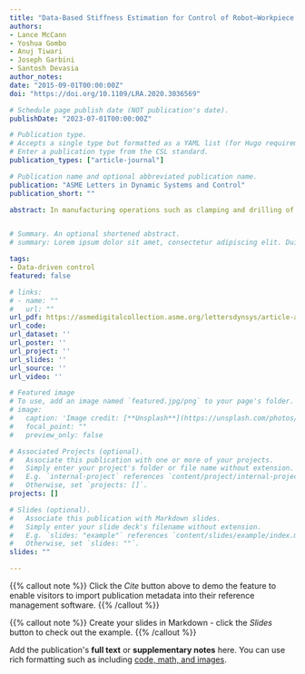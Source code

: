 ```yaml
---
title: "Data-Based Stiffness Estimation for Control of Robot–Workpiece Elastic Interactions"
authors:
- Lance McCann
- Yoshua Gombo
- Anuj Tiwari
- Joseph Garbini
- Santosh Devasia
author_notes:
date: "2015-09-01T00:00:00Z"
doi: "https://doi.org/10.1109/LRA.2020.3036569"

# Schedule page publish date (NOT publication's date).
publishDate: "2023-07-01T00:00:00Z"

# Publication type.
# Accepts a single type but formatted as a YAML list (for Hugo requirements).
# Enter a publication type from the CSL standard.
publication_types: ["article-journal"]

# Publication name and optional abbreviated publication name.
publication: "ASME Letters in Dynamic Systems and Control"
publication_short: ""

abstract: In manufacturing operations such as clamping and drilling of elastic structures, tool–workpiece normality must be maintained, and shear forces minimized to avoid tool or workpiece damage. The challenge is that the combined stiffness of a robot and workpiece, needed to control the robot–workpiece elastic interactions, are often difficult to model and can vary due to geometry changes of the workpiece caused by large deformations and associated pose variations of the robot. The main contribution of this article is an algorithm (i) to learn the robot–workpiece stiffness relationship using a model-free data-based approach and (ii) to use it for applying desired forces and torques on the elastic structure. Moreover, comparative experiments with and without the data-based stiffness estimation show that clamping operating speed is increased by four times when using the stiffness estimation method while interaction forces and torques are kept within acceptable bounds.


# Summary. An optional shortened abstract.
# summary: Lorem ipsum dolor sit amet, consectetur adipiscing elit. Duis posuere tellus ac convallis placerat. Proin tincidunt magna sed ex sollicitudin condimentum.

tags:
- Data-driven control
featured: false

# links:
# - name: ""
#   url: ""
url_pdf: https://asmedigitalcollection.asme.org/lettersdynsys/article-abstract/3/3/031003/1168959/Data-Based-Stiffness-Estimation-for-Control-of
url_code: 
url_dataset: ''
url_poster: ''
url_project: ''
url_slides: ''
url_source: ''
url_video: ''

# Featured image
# To use, add an image named `featured.jpg/png` to your page's folder. 
# image:
#   caption: 'Image credit: [**Unsplash**](https://unsplash.com/photos/jdD8gXaTZsc)'
#   focal_point: ""
#   preview_only: false

# Associated Projects (optional).
#   Associate this publication with one or more of your projects.
#   Simply enter your project's folder or file name without extension.
#   E.g. `internal-project` references `content/project/internal-project/index.md`.
#   Otherwise, set `projects: []`.
projects: []

# Slides (optional).
#   Associate this publication with Markdown slides.
#   Simply enter your slide deck's filename without extension.
#   E.g. `slides: "example"` references `content/slides/example/index.md`.
#   Otherwise, set `slides: ""`.
slides: ""

---
```




{{% callout note %}}
Click the *Cite* button above to demo the feature to enable visitors to import publication metadata into their reference management software.
{{% /callout %}}

{{% callout note %}}
Create your slides in Markdown - click the *Slides* button to check out the example.
{{% /callout %}}

Add the publication's **full text** or **supplementary notes** here. You can use rich formatting such as including [code, math, and images](https://docs.hugoblox.com/content/writing-markdown-latex/).
